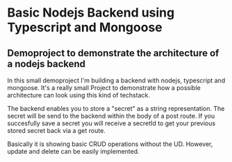 # Basic Nodejs Backend using Typescript and Mongoose
## Demoproject to demonstrate the architecture of a nodejs backend

In this small demoproject I'm building a backend with nodejs, typescript and mongoose. It's a really small
Project to demonstrate how a possible architecture can look using this kind of techstack. 

The backend enables you to store a "secret" as a string representation. The secret will be send to the backend within the body of a post route. If you succesfully save a secret you will receive a secretId to get your previous stored secret back via a get route.

 Basically it is showing basic CRUD operations without the UD. However, update and delete can be easily implemented. 

